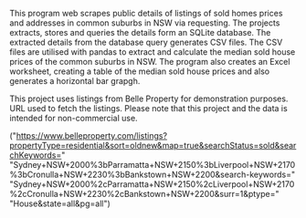 This program web scrapes public details of listings of sold homes prices and addresses in common suburbs in NSW via requesting.
The projects extracts, stores and queries the details form an SQLite database.
The extracted details from the database query generates CSV files. 
The CSV files are utilised with pandas to extract and calculate the median sold house prices of the common suburbs in NSW.
The program also creates an Excel worksheet, creating a table of the median sold house prices and also generates a horizontal bar grapgh. 

This project uses listings from Belle Property for demonstration purposes.
URL used to fetch the listings. Please note that this project and the data is intended for non-commercial use.

("https://www.belleproperty.com/listings?propertyType=residential&sort=oldnew&map=true&searchStatus=sold&searchKeywords="
"Sydney+NSW+2000%3bParramatta+NSW+2150%3bLiverpool+NSW+2170%3bCronulla+NSW+2230%3bBankstown+NSW+2200&search-keywords="
"Sydney+NSW+2000%2cParramatta+NSW+2150%2cLiverpool+NSW+2170%2cCronulla+NSW+2230%2cBankstown+NSW+2200&surr=1&ptype="
"House&state=all&pg=all")
